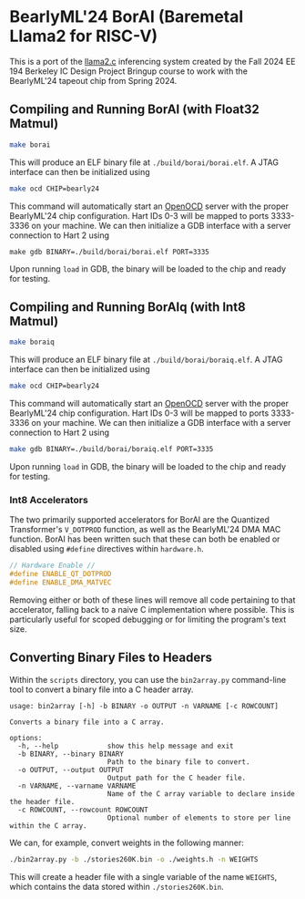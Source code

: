 # BearlyML'24 BorAI (Baremetal Llama2 for RISC-V)

This is a port of the [llama2.c](https://github.com/karpathy/llama2.c/tree/master) inferencing system created by the Fall 2024 EE 194 Berkeley IC Design Project Bringup course to work with the BearlyML'24 tapeout chip from Spring 2024.

## Compiling and Running BorAI (with Float32 Matmul)

```bash
make borai
```

This will produce an ELF binary file at `./build/borai/borai.elf`. A JTAG interface can then be initialized using

```bash
make ocd CHIP=bearly24
```

This command will automatically start an [OpenOCD](https://openocd.org/) server with the proper BearlyML'24 chip configuration. Hart IDs 0-3 will be mapped to ports 3333-3336 on your machine. We can then initialize a GDB interface with a server connection to Hart 2 using
```
make gdb BINARY=./build/borai/borai.elf PORT=3335
```

Upon running `load` in GDB, the binary will be loaded to the chip and ready for testing.

## Compiling and Running BorAIq (with Int8 Matmul)

```bash
make boraiq
```

This will produce an ELF binary file at `./build/borai/boraiq.elf`. A JTAG interface can then be initialized using

```bash
make ocd CHIP=bearly24
```

This command will automatically start an [OpenOCD](https://openocd.org/) server with the proper BearlyML'24 chip configuration. Hart IDs 0-3 will be mapped to ports 3333-3336 on your machine. We can then initialize a GDB interface with a server connection to Hart 2 using
```bash
make gdb BINARY=./build/borai/boraiq.elf PORT=3335
```


Upon running `load` in GDB, the binary will be loaded to the chip and ready for testing.

### Int8 Accelerators

The two primarily supported accelerators for BorAI are the Quantized Transformer's `V_DOTPROD` function, as well as the BearlyML'24 DMA MAC function. BorAI has been written such that these can both be enabled or disabled using `#define` directives within `hardware.h`.

```c
// Hardware Enable //
#define ENABLE_QT_DOTPROD
#define ENABLE_DMA_MATVEC
```

Removing either or both of these lines will remove all code pertaining to that accelerator, falling back to a naive C implementation where possible. This is particularly useful for scoped debugging or for limiting the program's text size.

## Converting Binary Files to Headers

Within the `scripts` directory, you can use the `bin2array.py` command-line tool to convert a binary file into a C header array.

```
usage: bin2array [-h] -b BINARY -o OUTPUT -n VARNAME [-c ROWCOUNT]

Converts a binary file into a C array.

options:
  -h, --help            show this help message and exit
  -b BINARY, --binary BINARY
                        Path to the binary file to convert.
  -o OUTPUT, --output OUTPUT
                        Output path for the C header file.
  -n VARNAME, --varname VARNAME
                        Name of the C array variable to declare inside the header file.
  -c ROWCOUNT, --rowcount ROWCOUNT
                        Optional number of elements to store per line within the C array.
```

We can, for example, convert weights in the following manner:

```bash
./bin2array.py -b ./stories260K.bin -o ./weights.h -n WEIGHTS
```

This will create a header file with a single variable of the name `WEIGHTS`, which contains the data stored within `./stories260K.bin`.
